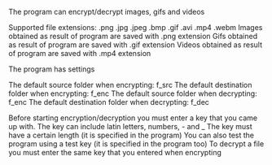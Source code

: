 The program can encrypt/decrypt images, gifs and videos

Supported file extensions: .png .jpg .jpeg .bmp .gif .avi .mp4 .webm
   Images obtained as result of program are saved with .png extension
   Gifs   obtained as result of program are saved with .gif extension
   Videos obtained as result of program are saved with .mp4 extension

The program has settings

The default source folder when encrypting: f_src
The default destination folder when encrypting: f_enc
The default source folder when decrypting: f_enc
The default destination folder when decrypting: f_dec

Before starting encryption/decryption you must enter a key that you came up with.
   The key can include latin letters, numbers, - and _
   The key must have a certain length (it is specified in the program)
   You can also test the program using a test key (it is specified in the program too)
To decrypt a file you must enter the same key that you entered when encrypting
